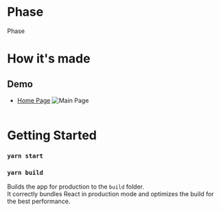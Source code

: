# Phase
Phase



# How it's made


## Demo
- [Home Page](https://6119c859fed151f90fd--petgrams.netlify.app/)
  ![Main Page](https://raw.githubusercontegram/main/src/images/cover.png) <br> <br>


# Getting Started
### `yarn start`

### `yarn build`

Builds the app for production to the `build` folder.\
It correctly bundles React in production mode and optimizes the build for the best performance.
